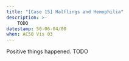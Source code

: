 ```yaml
---
title: "[Case 15] Halflings and Hemophilia"
description: >-
    TODO
datestamp: 50-06-04/00
when: AC50 Vis 03
---
```


Positive things happened. TODO
